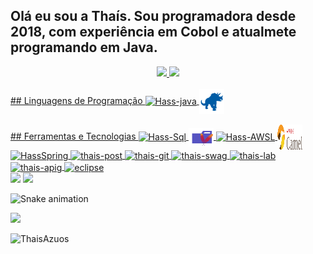 ## Olá eu sou a Thaís. Sou programadora desde 2018, com experiência em Cobol e atualmete programando em Java.


<div align="center">
  <a href="https://github.com/ThaisAzuos">
  <img height="145em" src="https://github-readme-stats.vercel.app/api?username=ThaisAzuos&show_icons=true&theme=material-palenight&include_all_commits=true&count_private=true"/>
  <img height="145em" src="https://github-readme-stats.vercel.app/api/top-langs/?username=ThaisAzuos&layout=compact&langs_count=7&theme=material-palenight"/>
</div>
<div style="display: inline_block"><br>
  ## Linguagens de Programação
  <img align="center" alt="Hass-java" height="30" width="40" src="https://cdn.jsdelivr.net/gh/devicons/devicon/icons/java/java-original.svg">
  <img align="center" alt="HassGit" height="40" width="40" src="https://raw.githubusercontent.com/livehass/files/master/file_type_cobol_icon_130684.svg">
  <br>
  <br>
  ## Ferramentas e Tecnologias
  <img align="center" alt="Hass-Sql" height="30" width="40" src="https://cdn.jsdelivr.net/gh/devicons/devicon/icons/jenkins/jenkins-original.svg">
  <img align="center" alt="Hass-SqlS" height="30" width="40" src="https://raw.githubusercontent.com/livehass/files/master/maven-svgrepo-com%20(1).svg">
  <img align="center" alt="Hass-AWSL" height="30" width="40" src="https://cdn.jsdelivr.net/gh/devicons/devicon/icons/docker/docker-original-wordmark.svg">
  <img align="center" alt="thaiscamel" height="40" width="40" src="https://raw.githubusercontent.com/livehass/files/master/Apache_Camel_Logo.svg">
  <img align="center" alt="HassSpring" height="40" width="40" src="https://www.vectorlogo.zone/logos/springio/springio-icon.svg">
  <img align="center" alt="thais-post" height="40" width="40" src="https://www.svgrepo.com/show/354202/postman-icon.svg">
  <img align="center" alt="thais-git" height="40" width="40" src="https://www.svgrepo.com/show/373623/git.svg">
  <img align="center" alt="thais-swag" height="40" width="40" src="https://www.svgrepo.com/show/354420/swagger.svg">
  <img align="center" alt="thais-lab" height="40" width="40" src="https://www.svgrepo.com/show/373625/gitlab.svg">
  <img align="center" alt="thais-apig" height="40" width="40" src="https://www.svgrepo.com/show/331290/apigee.svg">
  <img align="center" alt="eclipse" height="40" width="40" src="https://www.svgrepo.com/show/353685/eclipse-icon.svg">

<div> 
 <a href = "mailto:thais.azuoss@gmail.com"><img src="https://img.shields.io/badge/-Gmail-%230077B5?style=for-the-badge&logo=gmail&logoColor=white" target="_blank"></a>
  <a href="https://www.linkedin.com/in/tha%C3%ADs-santos-souza-b05845112/" target="_blank"><img src="https://img.shields.io/badge/-LinkedIn-%230077B5?style=for-the-badge&logo=linkedin&logoColor=white" target="_blank"></a> 
 
  ![Snake animation](https://github.com/ThaisAzuos/ThaisAzuos/blob/output/github-contribution-grid-snake.svg)
 
</div>
<a href="https://github.com/ThaisAzuos?tab=repositories" target="_blank"><img src="https://img.shields.io/badge/Meus-projetos-green" target="_blank"></a><p align="left"> <img src="https://komarev.com/ghpvc/?username=ThaisAzuos&label=Profile%20views&color=0e75b6&style=flat" alt="ThaisAzuos" /> </p>

